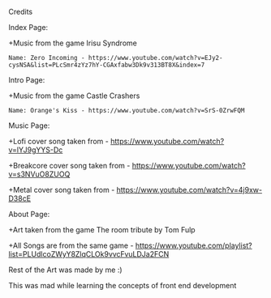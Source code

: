 Credits

 Index Page:
 
   +Music from the game Irisu Syndrome
   
    Name: Zero Incoming - https://www.youtube.com/watch?v=EJy2-cysNSA&list=PLcSmr4zYz7hY-CGAxfabw3Dk9v313BT8X&index=7
    
 Intro Page:
 
   +Music from the game Castle Crashers
    
    Name: Orange's Kiss - https://www.youtube.com/watch?v=SrS-0ZrwFQM
 
 Music Page:
 
   +Lofi cover song taken from - https://www.youtube.com/watch?v=lYJ9gYYS-Dc
   
   +Breakcore cover song taken from - https://www.youtube.com/watch?v=s3NVuO8ZUOQ
   
   +Metal cover song taken from - https://www.youtube.com/watch?v=4j9xw-D38cE
 
 About Page:
 
   +Art taken from the game The room tribute by Tom Fulp 
   
   +All Songs are from the same game - https://www.youtube.com/playlist?list=PLUdlcoZWyY8ZlqCLOk9vvcFvuLDJa2FCN

Rest of the Art was made by me :)

This was mad while learning the concepts of front end development
